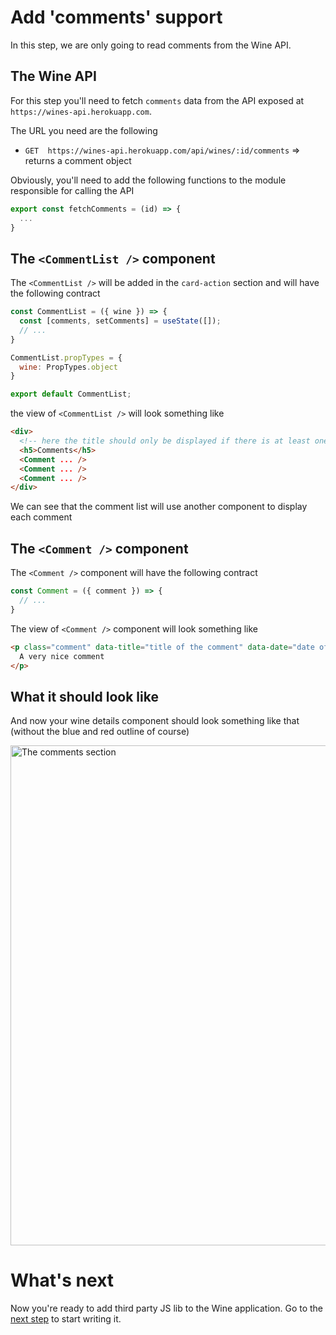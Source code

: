 # Add 'comments' support

In this step, we are only going to read comments from the Wine API.

## The Wine API

For this step you'll need to fetch `comments` data from the API exposed at `https://wines-api.herokuapp.com`.

The URL you need are the following

* `GET  https://wines-api.herokuapp.com/api/wines/:id/comments` => returns a comment object

Obviously, you'll need to add the following functions to the module responsible for calling the API

```javascript
export const fetchComments = (id) => {
  ...
}
```

## The `<CommentList />` component

The `<CommentList />` will be added in the `card-action` section and will have the following contract

```jsx
const CommentList = ({ wine }) => {
  const [comments, setComments] = useState([]);
  // ...
}

CommentList.propTypes = {
  wine: PropTypes.object
}

export default CommentList;
```

the view of `<CommentList />` will look something like

```html
<div>
  <!-- here the title should only be displayed if there is at least one comment -->
  <h5>Comments</h5>
  <Comment ... />
  <Comment ... />
  <Comment ... />
</div>
```

We can see that the comment list will use another component to display each comment

## The `<Comment />` component

The `<Comment />` component will have the following contract

```jsx
const Comment = ({ comment }) => {
  // ...
}
```

The view of `<Comment />` component will look something like

```html
<p class="comment" data-title="title of the comment" data-date="date of the comment">
  A very nice comment
</p>
```

## What it should look like

And now your wine details component should look something like that (without the blue and red outline of course)

<img src='https://github.com/react-bootcamp/react-101/raw/master/instructions/img/comments.png' width='800' alt='The comments section'>

# What's next

Now you're ready to add third party JS lib to the Wine application. Go to the [next step](./6-integrate-with-third-party-lib.md) to start writing it.
